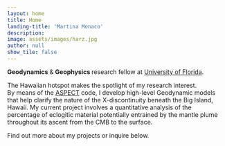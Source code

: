 ```yaml
---
layout: home
title: Home
landing-title: 'Martina Monaco'
description:
image: assets/images/harz.jpg
author: null
show_tile: false
---
```


<p> <b> Geodynamics </b> & <b> Geophysics </b> research fellow at <a href="http://www.ufl.edu/">University of Florida</a>. <p>
  The Hawaiian hotspot makes the spotlight of my research interest. <br>
By means of the <a href="https://aspect.geodynamics.org/">ASPECT</a> code, I develop high-level Geodynamic models that help clarify the nature of the X-discontinuity beneath the Big Island, Hawaii. My current project involves a quantitative analysis of the percentage of eclogitic material potentially entrained by the mantle plume throughout its ascent from the CMB to the surface. <p>
  Find out more about my projects or inquire below.
